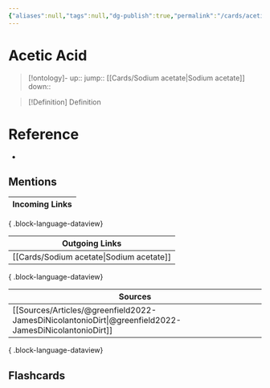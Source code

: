 ```yaml
---
{"aliases":null,"tags":null,"dg-publish":true,"permalink":"/cards/acetic-acid/","dgPassFrontmatter":true}
---
```


# Acetic Acid

> [!ontology]-
> up:: 
> jump:: [[Cards/Sodium acetate\|Sodium acetate]]
> down:: 

> [!Definition] Definition
> 

# Reference
- 

## Mentions
| Incoming Links |
| -------------- |

{ .block-language-dataview}

| Outgoing Links                              |
| ------------------------------------------- |
| [[Cards/Sodium acetate\|Sodium acetate]] |

{ .block-language-dataview}

| Sources                                                                                                  |
| -------------------------------------------------------------------------------------------------------- |
| [[Sources/Articles/@greenfield2022-JamesDiNicolantonioDirt\|@greenfield2022-JamesDiNicolantonioDirt]] |

{ .block-language-dataview}

## Flashcards 
